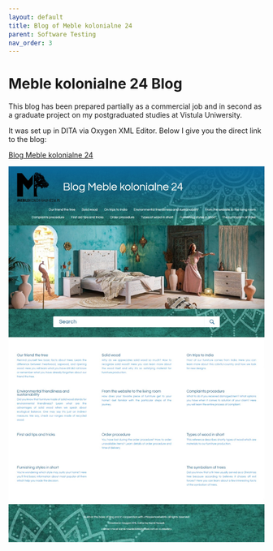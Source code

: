 ```yaml
---
layout: default
title: Blog of Meble kolonialne 24
parent: Software Testing
nav_order: 3
---
```

Meble kolonialne 24 Blog
==================

This blog has been prepared partially as a commercial job and in second as a graduate project on my postgraduated studies at Vistula Uniwersity.

It was set up in DITA via Oxygen XML Editor. Below I give you the direct link to the blog:

[Blog Meble kolonialne 24 ](https://camil0086.github.io/DITA_MK24_0086/)


![Blog Meble kolonialne24 screenshot](../images/blog.jpeg "Blog Meble kolonialne 24 Home page")